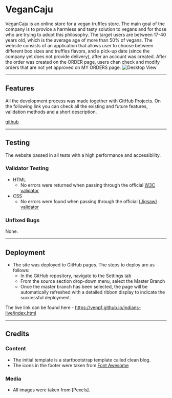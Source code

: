 # VeganCaju

VeganCaju is an online store for a vegan truffles store. The main goal of the company is to provice a harmless and tasty solution to vegans and for those who are trying to adopt this philosophy. The target users are between 17-40 years old, which is the average age of more than 50% of vegans. The website consists of an application that allows user to choose between different box sizes and truffles flavors, and a pick-up date (since the company yet does not provide delivery), after an account was created. After the order was created on the ORDER page, users chan check and modify orders that are not yet approved on MY ORDERS page. 
![Desktop View](assets/images/desktopview-min.png)

----

## Features 

All the development process was made together with GitHub Projects. On the following link you can check all the existing and future features, validation methods and a short description.

[github]()

----

  ## Testing 

The website passed in all tests with a high performance and accessibility.


### Validator Testing 

- HTML
  - No errors were returned when passing through the official [W3C validator](https://validator.w3.org/nu/?doc=https%3A%2F%2Fcode-institute-org.github.io%2Flove-running-2.0%2Findex.html)
- CSS
  - No errors were found when passing through the official [(Jigsaw) validator](https://jigsaw.w3.org/css-validator/validator?uri=https%3A%2F%2Fvalidator.w3.org%2Fnu%2F%3Fdoc%3Dhttps%253A%252F%252Fcode-institute-org.github.io%252Flove-running-2.0%252Findex.html&profile=css3svg&usermedium=all&warning=1&vextwarning=&lang=en#css)

### Unfixed Bugs

None. 

----

## Deployment

- The site was deployed to GitHub pages. The steps to deploy are as follows: 
  - In the GitHub repository, navigate to the Settings tab 
  - From the source section drop-down menu, select the Master Branch
  - Once the master branch has been selected, the page will be automatically refreshed with a detailed ribbon display to indicate the successful deployment. 

The live link can be found here - https://vepp1.github.io/indians-live/index.html

----

## Credits 

### Content 

- The initial template is a startbootstrap template called clean blog.
- The icons in the footer were taken from [Font Awesome](https://fontawesome.com/)


### Media

- All images were taken from [Pexels].